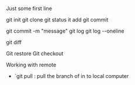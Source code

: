 Just some first line

git init
git clone
git status
it add <FILE>
git commit


git commit -m "message" 
git log
git log --oneline

git diff

Git restore
	Git checkout

Working with remote

- `git pull <where> <what>: pull the <what> branch of in <where> to local computer
